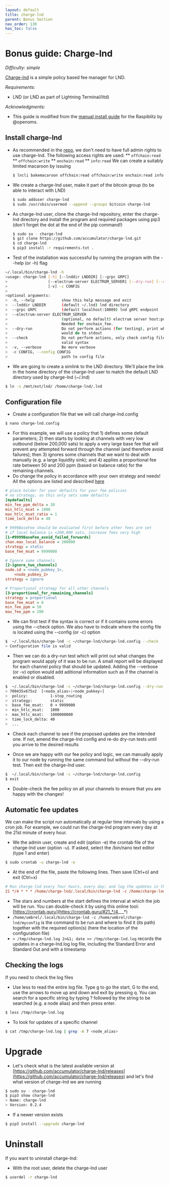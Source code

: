 ```yaml
---
layout: default
title: charge-lnd
parent: Bonus Section
nav_order: 130
has_toc: false
---
```

# Bonus guide: Charge-lnd

*Difficulty: simple*

[Charge-lnd](https://github.com/accumulator/charge-lnd) is a simple policy based fee manager for LND.

*Requirements:*

* LND (or LND as part of Lightning Terminal/litd)

*Acknowledgments:*

* This guide is modified from the [manual install guide](https://gist.github.com/openoms/823f99d1ab6e1d53285e489f7ba38602) for the Raspiblitz by @openoms.

## Install charge-lnd

* As recommended in the [repo](https://github.com/accumulator/charge-lnd/blob/master/INSTALL.md#installation), we don't need to have full admin rights to use charge-lnd. The following access rights are used:
    ** `offchain:read`
    ** `offchain:write`
    ** `onchain:read`
    ** `info:read`
We can create a suitably limited macaroon by issuing
  
  ```sh
  $ lncli bakemacaroon offchain:read offchain:write onchain:read info:read --save_to=~/.lnd/data/chain/bitcoin/mainnet/charge-lnd.macaroon
  ```
  
* We create a charge-lnd user, make it part of the bitcoin group (to be able to interact with LND)  

  ```sh
  $ sudo adduser charge-lnd
  $ sudo /usr/sbin/usermod --append --groups bitcoin charge-lnd
  ```
  
* As charge-lnd user, clone the charge-lnd repository, enter the charge-lnd directory and install the program and required packages using pip3 (don't forget the dot at the end of the pip command!)
  ```sh
  $ sudo su - charge-lnd
  $ git clone https://github.com/accumulator/charge-lnd.git
  $ cd charge-lnd
  $ pip3 install -r requirements.txt .
  ```

* Test of the installation was successful by running the program with the --help (or -h) flag

```sh
~/.local/bin/charge-lnd -h
>usage: charge-lnd [-h] [--lnddir LNDDIR] [--grpc GRPC]
>                  [--electrum-server ELECTRUM_SERVER] [--dry-run] [--check]
>                  [-v] -c CONFIG
>
>optional arguments:
>  -h, --help            show this help message and exit
>  --lnddir LNDDIR       (default ~/.lnd) lnd directory
>  --grpc GRPC           (default localhost:10009) lnd gRPC endpoint
>  --electrum-server ELECTRUM_SERVER
>                        (optional, no default) electrum server host:port .
>                        Needed for onchain_fee.
>  --dry-run             Do not perform actions (for testing), print what we
>                        would do to stdout
>  --check               Do not perform actions, only check config file for
>                        valid syntax
>  -v, --verbose         Be more verbose
>  -c CONFIG, --config CONFIG
>                        path to config file
```

* We are going to create a simlink to the LND directory.
We'll place the link in the home directory of the charge-lnd user to match the default LND directory used by charge-lnd (~/.lnd) 
```sh
$ ln -s /mnt/ext/lnd/ /home/charge-lnd/.lnd
```

## Configuration file

* Create a configuration file that we will call charge-lnd.config
```sh
$ nano charge-lnd.config
```

* For this example, we will use a policy that 1) defines some default parameters; 2) then starts by looking at channels with very low outbound (below 200,000 sats) to apply a very large base fee that will prevent any attempted forward through the channel (and therefore avoid failures); then 3) ignores some channels that we want to deal with manually (e.g. a large liquidity sink); and 4) applies a proportional fee rate between 50 and 200 ppm (based on balance ratio) for the remaining channels.
* Do change the policy in accordance with your own strategy and needs! All the options are listed and described [here](https://github.com/accumulator/charge-lnd)
```ini
# place holder for your defaults for your fee policies
# no strategy, so this only sets some defaults
[mydefaults]
min_fee_ppm_delta = 20
min_htlc_msat = 1000
max_htlc_msat_ratio = 1
time_lock_delta = 40

# 9999BaseFee should be evaluated first before other fees are set
# if local balance is <200,000 sats, increase fees very high
[1-#9999BaseFee_avoid_failed_forwards]
chan.max_local_balance = 200000
strategy = static
base_fee_msat = 9999000

# Ignore some channels
[2-ignore_two_channels]
node.id = <node_pubkey_1>,
	<node_pubkey_2>
strategy = ignore

# Proportional strategy for all other channels
[3-proportional_for_remaining_channels]
strategy = proportional
base_fee_msat = 0
min_fee_ppm = 50
max_fee_ppm = 200
```
* We can first test if the syntax is correct or if it contains some errors using the --check option.
We also have to indicate where the config file is located using the --config (or -c) option

```sh
$  ~/.local/bin/charge-lnd -c ~/charge-lnd/charge-lnd.config --check
> Configuration file is valid
```

* Then we can do a dry-run test which will print out what changes the program would apply of it was to be run.
A small report will be displayed for each channel policy that should be updated.
Adding the --verbose (or -v) option would add aditional information such as if the channel is enabled or disabled.
```sh
$  ~/.local/bin/charge-lnd -c ~/charge-lnd/charge-lnd.config --dry-run
> 700435x675x2  [<noda_alias>|<node_pukkey>]
>  policy:          1-stop_routing
>  strategy:        static
>  base_fee_msat:   0 ➜ 9999000
>  min_htlc_msat:   1000
>  max_htlc_msat:   1000000000
>  time_lock_delta: 40
>  ...
```

* Check each channel to see if the proposed updates are the intended one.
If not, amend the charge-lnd config and re-do dry-run tests until you arrive to the desired results

* Once we are happy with our fee policy and logic, we can manually apply it to our node by running the same command but without the --dry-run test.
Then exit the charge-lnd user.
```sh
$  ~/.local/bin/charge-lnd -c ~/charge-lnd/charge-lnd.config
$ exit
```

* Double-check the fee policy on all your channels to ensure that you are happy with the changes!

## Automatic fee updates

We can make the script run automatically at regular time intervals by using a cron job. For example, we could run the charge-lnd program every day at the 21st minute of every hour.

* We the admin user, create and edit (option -e) the crontab file of the charge-lnd user (option -u). 
If asked, select the /bin/nano text editor (type 1 and enter)
```sh
$ sudo crontab -u charge-lnd -e
```

* At the end of the file, paste the following lines. Then save (Ctrl+o) and exit (Ctrl+x)
```ini
# Run charge-lnd every four hours, every day; and log the updates in the /tmp/charge-lnd.log log file
21 */4 * * * /home/charge-lnd/.local/bin/charge-lnd -c /home/charge-lnd/charge-lnd/charge-lnd.config > /tmp/charge-lnd.log 2>&1; date >> /tmp/charge-lnd.log
```
* The stars and numbers at the start defines the interval at which the job will be run. You can double-check it by using this online tool: [https://crontab.guru](https://crontab.guru/#21_*/4_*_*_*)
* `/home/umbrel/.local/bin/charge-lnd -c /home/umbrel/charge-lnd/myconfig` is the command to be run and where to find it (its path) together with the required option(s) (here the location of the configuration file)
* `> /tmp/charge-lnd.log 2>&1; date >> /tmp/charge-lnd.log` records the updates in a charge-lnd.log log file, including the Standard Error and Standard Out and with a timestamp

## Checking the logs

If you need to check the log files

* Use less to read the entire log file. Type g to go the start, G to the end, use the arrows to move up and down and exit by pressing q.
You can search for a specific string by typing ? followed by the string to be searched (e.g. a node alias) and then press enter.
```sh
$ less /tmp/charge-lnd.log
```

* To look for updates of a specific channel
```sh
$ cat /tmp/charge-lnd.log | grep -A 7 <node_alias>
```

# Upgrade

* Let's check what is the latest available version at [https://github.com/accumulator/charge-lnd/releases](https://github.com/accumulator/charge-lnd/releases) and let's find what version of charge-lnd we are running
```sh
$ sudo su - charge-lnd
$ pip3 show charge-lnd
> Name: charge-lnd
> Version: 0.2.4
```

* If a newer version exists
```sh
$ pip3 install --upgrade charge-lnd
```

# Uninstall

If you want to uninstall charge-lnd:

* With the root user, delete the charge-lnd user
```sh
$ userdel -r charge-lnd
```
